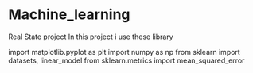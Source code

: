 # Machine_learning
Real State project
In this project i use these library


import matplotlib.pyplot as plt
import numpy as np
from sklearn import datasets, linear_model
from sklearn.metrics import mean_squared_error

